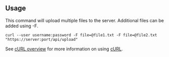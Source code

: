 Usage
---

This command will upload multiple files to the server. Additional files can be added using -F.

	curl --user username:password -F file=@file1.txt -F file=@file2.txt "https://server:port/api/upload"
	
See [cURL overview](../../README.md#cURL) for more information on using [cURL](http://curl.haxx.se/).